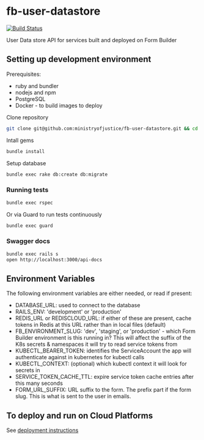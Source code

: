 # fb-user-datastore
[![Build Status](https://travis-ci.org/ministryofjustice/fb-user-datastore.svg?branch=master)](https://travis-ci.org/ministryofjustice/fb-user-datastore)

User Data store API for services built and deployed on Form Builder

## Setting up development environment

Prerequisites:

- ruby and bundler
- nodejs and npm
- PostgreSQL
- Docker - to build images to deploy

Clone repository
```sh
git clone git@github.com:ministryofjustice/fb-user-datastore.git && cd fb-user-datastore.git
```

Intall gems
```sh
bundle install
```

Setup database
```sh
bundle exec rake db:create db:migrate
```

### Running tests

```sh
bundle exec rspec
```

Or via Guard to run tests continuously
```sh
bundle exec guard
```

### Swagger docs

```sh
bundle exec rails s
open http://localhost:3000/api-docs
```

## Environment Variables

The following environment variables are either needed, or read if present:

* DATABASE_URL: used to connect to the database
* RAILS_ENV: 'development' or 'production'
* REDIS_URL or REDISCLOUD_URL: if either of these are present, cache tokens in
  Redis at this URL rather than in local files (default)
* FB_ENVIRONMENT_SLUG: 'dev', 'staging', or 'production' - which Form Builder
  environment is this running in? This will affect the suffix of the K8s
  secrets & namespaces it will try to read service tokens from
* KUBECTL_BEARER_TOKEN: identifies the ServiceAccount the app will authenticate
  against in kubernetes for kubectl calls
* KUBECTL_CONTEXT: (optional) which kubectl context it will look for secrets in
* SERVICE_TOKEN_CACHE_TTL: expire service token cache entries after this many
  seconds
* FORM_URL_SUFFIX: URL suffix to the form. The prefix part if the form slug.
  This is what is sent to the user in emails.

## To deploy and run on Cloud Platforms

See [deployment instructions](DEPLOY.md)
